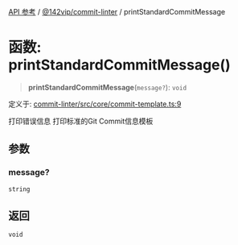 [API 参考](../../../index.md) / [@142vip/commit-linter](../index.md) / printStandardCommitMessage

# 函数: printStandardCommitMessage()

> **printStandardCommitMessage**(`message?`): `void`

定义于: [commit-linter/src/core/commit-template.ts:9](https://github.com/142vip/core-x/blob/bdff6769b69266ddfe7392709afaa643b39c00f4/packages/commit-linter/src/core/commit-template.ts#L9)

打印错误信息
打印标准的Git Commit信息模板

## 参数

### message?

`string`

## 返回

`void`
